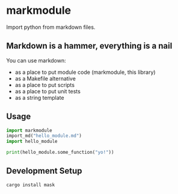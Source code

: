 # markmodule
Import python from markdown files.

## Markdown is a hammer, everything is a nail

You can use markdown:

- as a place to put module code  (markmodule, this library)
- as a Makefile alternative
- as a place to put scripts
- as a place to put unit tests
- as a string template

## Usage

```python
import markmodule
import_md("hello_module.md")
import hello_module

print(hello_module.some_function("yo!"))
```

## Development Setup

```bash
cargo install mask
```